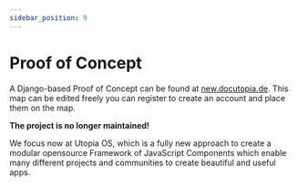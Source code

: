 ```yaml
---
sidebar_position: 9
---
```


# Proof of Concept

A Django-based Proof of Concept can be found at [new.docutopia.de](https://new.docutopia.de). This map can be edited freely you can register to create an account and place them on the map. 

**The project is no longer maintained!**

We focus now at Utopia OS, which is a fully new approach to create a modular opensource Framework of JavaScript Components which enable many different projects and communities to create beautiful and useful apps.  